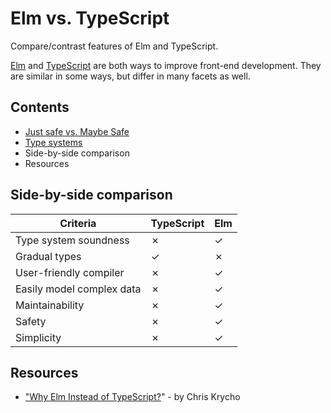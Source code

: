# Elm vs. TypeScript

Compare/contrast features of Elm and TypeScript.

[Elm](http://elm-lang.org/) and [TypeScript](https://www.typescriptlang.org/) are both ways to improve front-end development. They are similar in some ways, but differ in many facets as well.

## Contents

* [Just safe vs. Maybe Safe](just-safe-vs-maybe-safe.md)
* [Type systems](compare-type-systems.md)
* Side-by-side comparison
* Resources


## Side-by-side comparison

| Criteria                  | TypeScript | Elm     |
| ------------------------- | ---------- | ------- |
| Type system soundness     | &cross;    | &check; |
| Gradual types             | &check;    | &cross; |
| User-friendly compiler    | &cross;    | &check; |
| Easily model complex data | &cross;    | &check; |
| Maintainability           | &cross;    | &check; |
| Safety                    | &cross;    | &check; |
| Simplicity                | &cross;    | &check; |

## Resources

* ["Why Elm Instead of TypeScript?](http://www.chriskrycho.com/2017/why-elm-instead-of-typescript.html)" - by Chris Krycho
